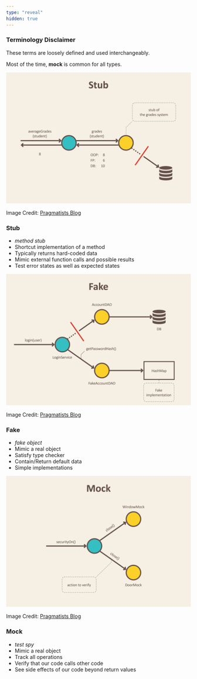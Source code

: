 ```yaml
---
type: "reveal"
hidden: true
---
```

<section>
    <h3>Terminology Disclaimer</h3>
    <p>These terms are loosely defined and used interchangeably.</p>
    <p>Most of the time, <b>mock</b> is common for all types.</p>
</section>
<section>
    <img class="plain stretch" src="/images/13/410_13_stub.png">
    <p class="imagecredit">Image Credit: <a href="https://blog.pragmatists.com/test-doubles-fakes-mocks-and-stubs-1a7491dfa3da">Pragmatists Blog</a></p>
</section>
<section>
    <h3>Stub</h3>
    <ul>
        <li><i>method stub</i></li>
        <li>Shortcut implementation of a method</li>
        <li>Typically returns hard-coded data</li>
        <li>Mimic external function calls and possible results</li>
        <li>Test error states as well as expected states</li>
    </ul>
</section>
<section>
    <img class="plain stretch" src="/images/13/410_13_fake.png">
    <p class="imagecredit">Image Credit: <a href="https://blog.pragmatists.com/test-doubles-fakes-mocks-and-stubs-1a7491dfa3da">Pragmatists Blog</a></p>
</section>
<section>
    <h3>Fake</h3>
    <ul>
        <li><i>fake object</i></li>
        <li>Mimic a real object</li>
        <li>Satisfy type checker</li>
        <li>Contain/Return default data</li>
        <li>Simple implementations</li>
    </ul>
</section>
<section>
    <img class="plain stretch" src="/images/13/410_13_mock.png">
    <p class="imagecredit">Image Credit: <a href="https://blog.pragmatists.com/test-doubles-fakes-mocks-and-stubs-1a7491dfa3da">Pragmatists Blog</a></p>
</section>
<section>
    <h3>Mock</h3>
    <ul>
        <li><i>test spy</i></li>
        <li>Mimic a real object</li>
        <li>Track all operations</li>
        <li>Verify that our code calls other code</li>
        <li>See side effects of our code beyond return values</li>
    </ul>
</section>